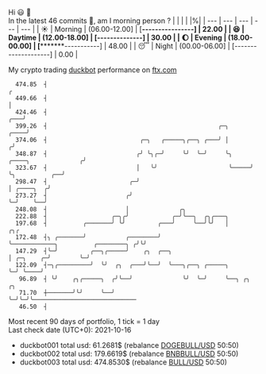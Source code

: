 Hi :smiley: :wave:  
In the latest 46 commits :bug:, am I morning person ? 
| | | | |%|
| --- | --- | --- | --- | --- |
| :sunny: | Morning | (06.00-12.00] | [****----------------] | 22.00 |
| :satisfied: | Daytime | (12.00-18.00] | [******--------------] | 30.00 |
| :moon: | Evening | (18.00-00.00] | [*********-----------] | 48.00 |
| :sleeping: | Night | (00.00-06.00] | [--------------------] | 0.00 |

My crypto trading [duckbot](https://github.com/jojoee/duckbot) performance on [ftx.com](https://ftx.com/#a=13144711)
```
  474.85  ┤                                                                                        ╭
  449.66  ┤                                                                                        │
  424.46  ┤                                                                                    ╭───╯
  399.26  ┤                                                ╭─╮                            ╭────╯
  374.06  ┤                          ╭─╮   ╭─────╮╭──╮ ╭───╯ │                           ╭╯
  348.87  ┤                         ╭╯ ╰╮╭─╯     ╰╯  ╰─╯     ╰╮     ╭────╮              ╭╯
  323.67  ┤                         │   ╰╯                    ╰─────╯    ╰╮          ╭──╯
  298.47  ┤                       ╭─╯                                     │ ╭────╮  ╭╯
  273.27  ┤                      ╭╯                                       ╰─╯    ╰──╯
  248.08  ┤                      │              ╭╮
  222.88  ┤                  ╭─╮╭╯            ╭─╯╰──╮  ╭╮╭───╮
  197.68  ┤          ╭───────╯ ╰╯         ╭───╯     ╰──╯╰╯   │                                   ╭╮╭
  172.48  ┤╮ ╭───────╯           ╭────────╯                  ╰────────────╮          ╭────────╮ ╭╯╰╯
  147.29  ┤╰─╯         ╭──╮╭─────╯    ╭╮  ╭──╮                            │ ╭─╮    ╭─╯        ╰─╯
  122.09  ┤─╮╭─────────╯  ╰╯  ╭╮  ╭───╯╰──╯  ╰───╮╭──╮ ╭─────╮            ╰─╯ ╰────╯
   96.89  ┤ ╰╯    ╭╮╭─────╮  ╭╯╰──╯              ╰╯  ╰─╯     ╰──╮ ╭╮ ╭╮
   71.70  ┼───────╯╰╯     ╰──╯                                  ╰─╯╰─╯╰─────────────────────────────
   46.50  ┤
```
Most recent 90 days of portfolio, 1 tick = 1 day<br />
Last check date (UTC+0): 2021-10-16
- duckbot001 total usd: 61.2681$ (rebalance [DOGEBULL/USD](https://ftx.com/trade/DOGEBULL/USD#a=13144711) 50:50)
- duckbot002 total usd: 179.6619$ (rebalance [BNBBULL/USD](https://ftx.com/trade/BNBBULL/USD#a=13144711) 50:50)
- duckbot003 total usd: 474.8530$ (rebalance [BULL/USD](https://ftx.com/trade/BULL/USD#a=13144711) 50:50)

